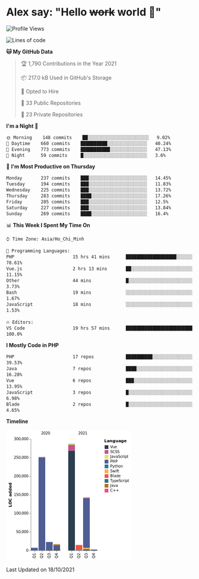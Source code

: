 # Alex say: "Hello ~~work~~ world 🐾"

<!--START_SECTION:waka-->
![Profile Views](http://img.shields.io/badge/Profile%20Views-1-blue)

![Lines of code](https://img.shields.io/badge/From%20Hello%20World%20I%27ve%20Written-746103%20lines%20of%20code-blue)

**🐱 My GitHub Data** 

> 🏆 1,790 Contributions in the Year 2021
 > 
> 📦 217.0 kB Used in GitHub's Storage 
 > 
> 💼 Opted to Hire
 > 
> 📜 33 Public Repositories 
 > 
> 🔑 23 Private Repositories  
 > 
**I'm a Night 🦉** 

```text
🌞 Morning    148 commits    ██░░░░░░░░░░░░░░░░░░░░░░░   9.02% 
🌆 Daytime    660 commits    ██████████░░░░░░░░░░░░░░░   40.24% 
🌃 Evening    773 commits    ███████████░░░░░░░░░░░░░░   47.13% 
🌙 Night      59 commits     █░░░░░░░░░░░░░░░░░░░░░░░░   3.6%

```
📅 **I'm Most Productive on Thursday** 

```text
Monday       237 commits    ███░░░░░░░░░░░░░░░░░░░░░░   14.45% 
Tuesday      194 commits    ███░░░░░░░░░░░░░░░░░░░░░░   11.83% 
Wednesday    225 commits    ███░░░░░░░░░░░░░░░░░░░░░░   13.72% 
Thursday     283 commits    ████░░░░░░░░░░░░░░░░░░░░░   17.26% 
Friday       205 commits    ███░░░░░░░░░░░░░░░░░░░░░░   12.5% 
Saturday     227 commits    ███░░░░░░░░░░░░░░░░░░░░░░   13.84% 
Sunday       269 commits    ████░░░░░░░░░░░░░░░░░░░░░   16.4%

```


📊 **This Week I Spent My Time On** 

```text
⌚︎ Time Zone: Asia/Ho_Chi_Minh

💬 Programming Languages: 
PHP                      15 hrs 41 mins      ███████████████████░░░░░░   78.61% 
Vue.js                   2 hrs 13 mins       ██░░░░░░░░░░░░░░░░░░░░░░░   11.15% 
Other                    44 mins             █░░░░░░░░░░░░░░░░░░░░░░░░   3.73% 
Bash                     19 mins             ░░░░░░░░░░░░░░░░░░░░░░░░░   1.67% 
JavaScript               18 mins             ░░░░░░░░░░░░░░░░░░░░░░░░░   1.53%

🔥 Editors: 
VS Code                  19 hrs 57 mins      █████████████████████████   100.0%

```

**I Mostly Code in PHP** 

```text
PHP                      17 repos            ██████████░░░░░░░░░░░░░░░   39.53% 
Java                     7 repos             ████░░░░░░░░░░░░░░░░░░░░░   16.28% 
Vue                      6 repos             ███░░░░░░░░░░░░░░░░░░░░░░   13.95% 
JavaScript               3 repos             █░░░░░░░░░░░░░░░░░░░░░░░░   6.98% 
Blade                    2 repos             █░░░░░░░░░░░░░░░░░░░░░░░░   4.65%

```


**Timeline**

![Chart not found](https://raw.githubusercontent.com/alexzvn/alexzvn/main/charts/bar_graph.png) 


 Last Updated on 18/10/2021
<!--END_SECTION:waka-->
